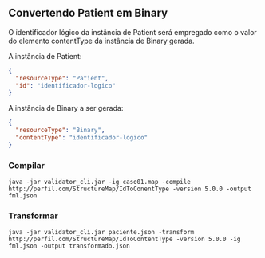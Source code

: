 ## Convertendo Patient em Binary

O identificador lógico da instância de Patient será empregado como
o valor do elemento contentType da instância de Binary gerada.

A instância de Patient:

```json
{
  "resourceType": "Patient",
  "id": "identificador-logico"
}
```

A instância de Binary a ser gerada:

```json
{
  "resourceType": "Binary",
  "contentType": "identificador-logico"
}
```

### Compilar

```
java -jar validator_cli.jar -ig caso01.map -compile http://perfil.com/StructureMap/IdToConentType -version 5.0.0 -output fml.json
```

### Transformar

```
java -jar validator_cli.jar paciente.json -transform http://perfil.com/StructureMap/IdToContentType -version 5.0.0 -ig fml.json -output transformado.json
```
